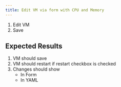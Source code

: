```yaml
---
title: Edit VM via form with CPU and Memory	
---
```

1. Edit VM
1. Save

## Expected Results
1. VM should save
1. VM should restart if restart checkbox is checked
1. Changes should show
    - In Form
    - In YAML